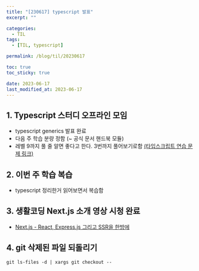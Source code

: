 ```yaml
---
title: "[230617] typescript 발표"
excerpt: ""

categories:
  - TIL
tags:
  - [TIL, typescript]

permalink: /blog/til/20230617

toc: true
toc_sticky: true

date: 2023-06-17
last_modified_at: 2023-06-17
---
```


## 1. Typescript 스터디 오프라인 모임

- typescript generics 발표 완료
- 다음 주 학습 분량 정함 (~ 공식 문서 핸드북 모듈)
- 레벨 9까지 풀 줄 알면 좋다고 한다. 3번까지 풀어보기로함 [(타입스크립트 연습 문제 링크)](https://typescript-exercises.github.io/#exercise=1&file=%2Findex.ts)

## 2. 이번 주 학습 복습

- typescript 정리한거 읽어보면서 복습함

## 3. 생활코딩 Next.js 소개 영상 시청 완료

- [Next.js - React, Express.js 그리고 SSR을 한방에](https://www.youtube.com/watch?v=ECMB4kUCKWQ)

## 4. git 삭제된 파일 되돌리기

`git ls-files -d | xargs git checkout --`
